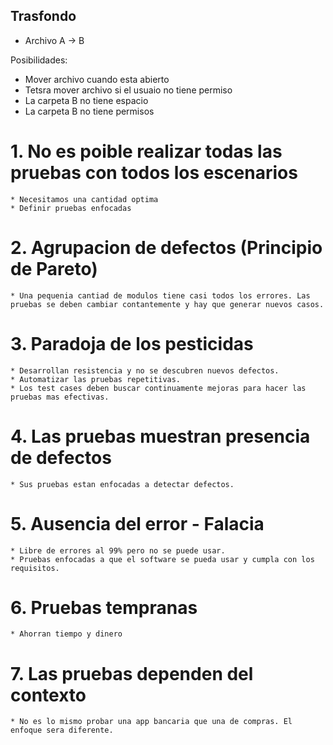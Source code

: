 ## Trasfondo

* Archivo A -> B

Posibilidades: 

* Mover archivo cuando esta abierto
* Tetsra mover archivo si el usuaio no tiene permiso
* La carpeta B no tiene espacio
* La carpeta B no tiene permisos

# 1. No es poible realizar todas las pruebas con todos los escenarios
    * Necesitamos una cantidad optima
    * Definir pruebas enfocadas

# 2. Agrupacion de defectos (Principio de Pareto)
    * Una pequenia cantiad de modulos tiene casi todos los errores. Las pruebas se deben cambiar contantemente y hay que generar nuevos casos.

# 3. Paradoja de los pesticidas
    * Desarrollan resistencia y no se descubren nuevos defectos.
    * Automatizar las pruebas repetitivas.
    * Los test cases deben buscar continuamente mejoras para hacer las pruebas mas efectivas.

# 4. Las pruebas muestran presencia de defectos
    * Sus pruebas estan enfocadas a detectar defectos.

# 5. Ausencia del error - Falacia
    * Libre de errores al 99% pero no se puede usar.
    * Pruebas enfocadas a que el software se pueda usar y cumpla con los requisitos.

# 6. Pruebas tempranas
    * Ahorran tiempo y dinero

# 7. Las pruebas dependen del contexto
    * No es lo mismo probar una app bancaria que una de compras. El enfoque sera diferente.





